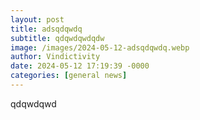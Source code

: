 ```yaml
---
layout: post
title: adsqdqwdq
subtitle: qdqwdqwdqdw
image: /images/2024-05-12-adsqdqwdq.webp
author: Vindictivity
date: 2024-05-12 17:19:39 -0000
categories: [general news]
---
```

qdqwdqwd
        